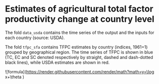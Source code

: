 # Estimates of agricultural total factor productivity change at country level

The fold `data_usda` contains the time series of the output and the inputs for each country (source: USDA).

The fold `tfpc_sfa` contains TFPC estimates by country (indices, 1961=1) grouped by geographical region.
The time series of TFPC is shown in blue (TC, EC and SC denoted respectively by straight, dashed and dash-dotted black lines), while USDA estimates are shown in red.

![formula](https://render.githubusercontent.com/render/math?math=y=\log x+\theta )

